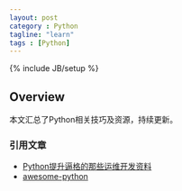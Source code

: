 ```yaml
---
layout: post
category : Python
tagline: "learn"
tags : [Python]
---
```

{% include JB/setup %}

## Overview
本文汇总了Python相关技巧及资源，持续更新。

### 引用文章
- [Python提升逼格的那些运维开发资料](https://my.oschina.net/pydevops/blog/692544)
- [awesome-python](https://github.com/vinta/awesome-python) 
